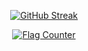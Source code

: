 <div align="center">
  
  
 [![GitHub Streak](https://streak-stats.demolab.com?user=VictoriaLind&theme=radical&hide_border=true&border_radius=21.1&date_format=j%2Fn%5B%2FY%5D)](https://git.io/streak-stats)



<a href="https://info.flagcounter.com/1OUD"><img src="https://s11.flagcounter.com/count2/1OUD/bg_FFFFFF/txt_000000/border_CCCCCC/columns_2/maxflags_10/viewers_0/labels_1/pageviews_1/flags_0/percent_0/" alt="Flag Counter" border="0"></a>
</div>
